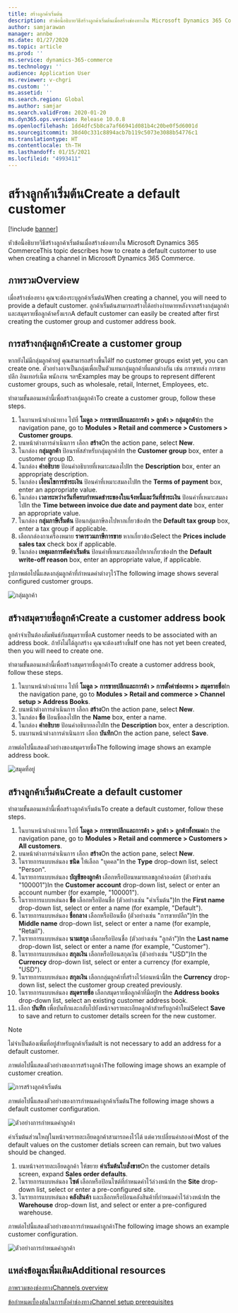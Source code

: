 ```yaml
---
title: สร้างลูกค้าเริ่มต้น
description: หัวข้อนี้อธิบายวิธีสร้างลูกค้าเริ่มต้นเมื่อสร้างช่องทางใน Microsoft Dynamics 365 Commerce
author: samjarawan
manager: annbe
ms.date: 01/27/2020
ms.topic: article
ms.prod: ''
ms.service: dynamics-365-commerce
ms.technology: ''
audience: Application User
ms.reviewer: v-chgri
ms.custom: ''
ms.assetid: ''
ms.search.region: Global
ms.author: samjar
ms.search.validFrom: 2020-01-20
ms.dyn365.ops.version: Release 10.0.8
ms.openlocfilehash: 1dd4dfc5b8ca7af66941d081b4c20be0f5d6001d
ms.sourcegitcommit: 38d40c331c8894acb7b119c5073e3088b54776c1
ms.translationtype: HT
ms.contentlocale: th-TH
ms.lasthandoff: 01/15/2021
ms.locfileid: "4993411"
---
```

# <a name="create-a-default-customer"></a><span data-ttu-id="c0096-103">สร้างลูกค้าเริ่มต้น</span><span class="sxs-lookup"><span data-stu-id="c0096-103">Create a default customer</span></span>


[!include [banner](includes/banner.md)]

<span data-ttu-id="c0096-104">หัวข้อนี้อธิบายวิธีสร้างลูกค้าเริ่มต้นเมื่อสร้างช่องทางใน Microsoft Dynamics 365 Commerce</span><span class="sxs-lookup"><span data-stu-id="c0096-104">This topic describes how to create a default customer to use when creating a channel in Microsoft Dynamics 365 Commerce.</span></span>

## <a name="overview"></a><span data-ttu-id="c0096-105">ภาพรวม</span><span class="sxs-lookup"><span data-stu-id="c0096-105">Overview</span></span>

<span data-ttu-id="c0096-106">เมื่อสร้างช่องทาง คุณจะต้องระบุลูกค้าเริ่มต้น</span><span class="sxs-lookup"><span data-stu-id="c0096-106">When creating a channel, you will need to provide a default customer.</span></span> <span data-ttu-id="c0096-107">ลูกค้าเริ่มต้นสามารถสร้างได้อย่างง่ายดายหลังจากสร้างกลุ่มลูกค้าและสมุดรายชื่อลูกค้าครั้งแรก</span><span class="sxs-lookup"><span data-stu-id="c0096-107">A default customer can easily be created after first creating the customer group and customer address book.</span></span>

## <a name="create-a-customer-group"></a><span data-ttu-id="c0096-108">การสร้างกลุ่มลูกค้า</span><span class="sxs-lookup"><span data-stu-id="c0096-108">Create a customer group</span></span>

<span data-ttu-id="c0096-109">หากยังไม่มีกลุ่มลูกค้าอยู่ คุณสามารถสร้างขึ้นได้</span><span class="sxs-lookup"><span data-stu-id="c0096-109">If no customer groups exist yet, you can create one.</span></span> <span data-ttu-id="c0096-110">ตัวอย่างอาจเป็นกลุ่มเพื่อเป็นตัวแทนกลุ่มลูกค้าที่แตกต่างกัน เช่น การขายส่ง การขายปลีก อินเทอร์เน็ต พนักงาน ฯลฯ</span><span class="sxs-lookup"><span data-stu-id="c0096-110">Examples may be groups to represent different customer groups, such as wholesale, retail, Internet, Employees, etc.</span></span>

<span data-ttu-id="c0096-111">ทำตามขั้นตอนเหล่านี้เพื่อสร้างกลุ่มลูกค้า</span><span class="sxs-lookup"><span data-stu-id="c0096-111">To create a customer group, follow these steps.</span></span>

1. <span data-ttu-id="c0096-112">ในบานหน้าต่างนำทาง ไปที่ **โมดูล \> การขายปลีกและการค้า \> ลูกค้า \> กลุ่มลูกค้า**</span><span class="sxs-lookup"><span data-stu-id="c0096-112">In the navigation pane, go to **Modules \> Retail and commerce \> Customers \> Customer groups**.</span></span>
1. <span data-ttu-id="c0096-113">บนหน้าต่างการดำเนินการ เลือก **สร้าง**</span><span class="sxs-lookup"><span data-stu-id="c0096-113">On the action pane, select **New**.</span></span>
1. <span data-ttu-id="c0096-114">ในกล่อง **กลุ่มลูกค้า** ป้อนรหัสสำหรับกลุ่มลูกค้า</span><span class="sxs-lookup"><span data-stu-id="c0096-114">In the **Customer group** box, enter a customer group ID.</span></span>
1. <span data-ttu-id="c0096-115">ในกล่อง **คำอธิบาย** ป้อนคำอธิบายที่เหมาะสมลงไป</span><span class="sxs-lookup"><span data-stu-id="c0096-115">In the **Description** box, enter an appropriate description.</span></span>
1. <span data-ttu-id="c0096-116">ในกล่อง **เงื่อนไขการชำระเงิน** ป้อนค่าที่เหมาะสมลงไป</span><span class="sxs-lookup"><span data-stu-id="c0096-116">In the **Terms of payment** box, enter an appropriate value.</span></span>
1. <span data-ttu-id="c0096-117">ในกล่อง **เวลาระหว่างวันที่ครบกำหนดชำระของใบแจ้งหนี้และวันที่ชำระเงิน** ป้อนค่าที่เหมาะสมลงไป</span><span class="sxs-lookup"><span data-stu-id="c0096-117">In the **Time between invoice due date and payment date** box, enter an appropriate value.</span></span>
1. <span data-ttu-id="c0096-118">ในกล่อง **กลุ่มภาษีเริ่มต้น** ป้อนกลุ่มภาษีลงไปหากเกี่ยวข้อง</span><span class="sxs-lookup"><span data-stu-id="c0096-118">In the **Default tax group** box, enter a tax group if applicable.</span></span>
1. <span data-ttu-id="c0096-119">เลือกกล่องกาเครื่องหมาย **ราคารวมภาษีการขาย** หากเกี่ยวข้อง</span><span class="sxs-lookup"><span data-stu-id="c0096-119">Select the **Prices include sales tax** check box if applicable.</span></span>
1. <span data-ttu-id="c0096-120">ในกล่อง **เหตุผลการตัดค่าเริ่มต้น** ป้อนค่าที่เหมาะสมลงไปหากเกี่ยวข้อง</span><span class="sxs-lookup"><span data-stu-id="c0096-120">In the **Default write-off reason** box, enter an appropriate value, if applicable.</span></span>

<span data-ttu-id="c0096-121">รูปภาพต่อไปนี้แสดงกลุ่มลูกค้าที่กำหนดค่าต่างๆไว้</span><span class="sxs-lookup"><span data-stu-id="c0096-121">The following image shows several configured customer groups.</span></span>

![กลุ่มลูกค้า](media/customer-groups.png)

## <a name="create-a-customer-address-book"></a><span data-ttu-id="c0096-123">สร้างสมุดรายชื่อลูกค้า</span><span class="sxs-lookup"><span data-stu-id="c0096-123">Create a customer address book</span></span>

<span data-ttu-id="c0096-124">ลูกค้าจำเป็นต้องสัมพันธ์กับสมุดรายชื่อ</span><span class="sxs-lookup"><span data-stu-id="c0096-124">A customer needs to be associated with an address book.</span></span> <span data-ttu-id="c0096-125">ถ้ายังไม่ได้ถูกสร้าง คุณจะต้องสร้างขึ้น</span><span class="sxs-lookup"><span data-stu-id="c0096-125">If one has not yet been created, then you will need to create one.</span></span>

<span data-ttu-id="c0096-126">ทำตามขั้นตอนเหล่านี้เพื่อสร้างสมุดรายชื่อลูกค้า</span><span class="sxs-lookup"><span data-stu-id="c0096-126">To create a customer address book, follow these steps.</span></span>

1. <span data-ttu-id="c0096-127">ในบานหน้าต่างนำทาง ไปที่ **โมดูล \> การขายปลีกและการค้า \> การตั้งค่าช่องทาง \> สมุดรายชื่อ**</span><span class="sxs-lookup"><span data-stu-id="c0096-127">In the navigation pane, go to **Modules \> Retail and commerce \> Channel setup \> Address Books**.</span></span>
1. <span data-ttu-id="c0096-128">บนหน้าต่างการดำเนินการ เลือก **สร้าง**</span><span class="sxs-lookup"><span data-stu-id="c0096-128">On the action pane, select **New**.</span></span>
1. <span data-ttu-id="c0096-129">ในกล่อง **ชื่อ** ป้อนชื่อลงไป</span><span class="sxs-lookup"><span data-stu-id="c0096-129">In the **Name** box, enter a name.</span></span>
1. <span data-ttu-id="c0096-130">ในกล่อง **คำอธิบาย** ป้อนคำอธิบายลงไป</span><span class="sxs-lookup"><span data-stu-id="c0096-130">In the **Description** box, enter a description.</span></span>
1. <span data-ttu-id="c0096-131">บนบานหน้าต่างการดำเนินการ เลือก **บันทึก**</span><span class="sxs-lookup"><span data-stu-id="c0096-131">On the action pane, select **Save**.</span></span>

<span data-ttu-id="c0096-132">ภาพต่อไปนี้แสดงตัวอย่างของสมุดรายชื่อ</span><span class="sxs-lookup"><span data-stu-id="c0096-132">The following image shows an example address book.</span></span>

![สมุดที่อยู่](media/address-book.png)

## <a name="create-a-default-customer"></a><span data-ttu-id="c0096-134">สร้างลูกค้าเริ่มต้น</span><span class="sxs-lookup"><span data-stu-id="c0096-134">Create a default customer</span></span>

<span data-ttu-id="c0096-135">ทำตามขั้นตอนเหล่านี้เพื่อสร้างลูกค้าเริ่มต้น</span><span class="sxs-lookup"><span data-stu-id="c0096-135">To create a default customer, follow these steps.</span></span>

1. <span data-ttu-id="c0096-136">ในบานหน้าต่างนำทาง ไปที่ **โมดูล \> การขายปลีกและการค้า \> ลูกค้า \> ลูกค้าทั้งหมด**</span><span class="sxs-lookup"><span data-stu-id="c0096-136">In the navigation pane, go to **Modules \> Retail and commerce \> Customers \> All customers**.</span></span>
1. <span data-ttu-id="c0096-137">บนหน้าต่างการดำเนินการ เลือก **สร้าง**</span><span class="sxs-lookup"><span data-stu-id="c0096-137">On the action pane, select **New**.</span></span>
1. <span data-ttu-id="c0096-138">ในรายการแบบหล่นลง **ชนิด** ให้เลือก "บุคคล"</span><span class="sxs-lookup"><span data-stu-id="c0096-138">In the **Type** drop-down list, select "Person".</span></span>
1. <span data-ttu-id="c0096-139">ในรายการแบบหล่นลง **บัญชีของลูกค้า** เลือกหรือป้อนหมายเลขลูกค้าองค์กร (ตัวอย่างเช่น "100001")</span><span class="sxs-lookup"><span data-stu-id="c0096-139">In the **Customer account** drop-down list, select or enter an account number (for example, "100001").</span></span>
1. <span data-ttu-id="c0096-140">ในรายการแบบหล่นลง **ชื่อ** เลือกหรือป้อนชื่อ (ตัวอย่างเช่น "ค่าเริ่มต้น")</span><span class="sxs-lookup"><span data-stu-id="c0096-140">In the **First name** drop-down list, select or enter a name (for example, "Default").</span></span>
1. <span data-ttu-id="c0096-141">ในรายการแบบหล่นลง **ชื่อกลาง** เลือกหรือป้อนชื่อ (ตัวอย่างเช่น "การขายปลีก")</span><span class="sxs-lookup"><span data-stu-id="c0096-141">In the **Middle name** drop-down list, select or enter a name (for example, "Retail").</span></span>
1. <span data-ttu-id="c0096-142">ในรายการแบบหล่นลง **นามสกุล** เลือกหรือป้อนชื่อ (ตัวอย่างเช่น "ลูกค้า")</span><span class="sxs-lookup"><span data-stu-id="c0096-142">In the **Last name** drop-down list, select or enter a name (for example, "Customer").</span></span>
1. <span data-ttu-id="c0096-143">ในรายการแบบหล่นลง **สกุลเงิน** เลือกหรือป้อนสกุลเงิน (ตัวอย่างเช่น "USD")</span><span class="sxs-lookup"><span data-stu-id="c0096-143">In the **Currency** drop-down list, select or enter a currency (for example, "USD").</span></span>
1. <span data-ttu-id="c0096-144">ในรายการแบบหล่นลง **สกุลเงิน** เลือกกลุ่มลูกค้าที่สร้างไว้ก่อนหน้านี้</span><span class="sxs-lookup"><span data-stu-id="c0096-144">In the **Currency** drop-down list, select the customer group created previously.</span></span>
1. <span data-ttu-id="c0096-145">ในรายการแบบหล่นลง **สมุดรายชื่อ** เลือกสมุดรายชื่อลูกค้าที่มีอยู่</span><span class="sxs-lookup"><span data-stu-id="c0096-145">In the **Address books**  drop-down list, select an existing customer address book.</span></span>
1. <span data-ttu-id="c0096-146">เลือก **บันทึก** เพื่อบันทึกและกลับไปยังหน้าจอรายละเอียดลูกค้าสำหรับลูกค้าใหม่</span><span class="sxs-lookup"><span data-stu-id="c0096-146">Select **Save** to save and return to customer details screen for the new customer.</span></span>

> [!NOTE]
> <span data-ttu-id="c0096-147">ไม่จำเป็นต้องเพิ่มที่อยู่สำหรับลูกค้าเริ่มต้น</span><span class="sxs-lookup"><span data-stu-id="c0096-147">It is not necessary to add an address for a default customer.</span></span>

<span data-ttu-id="c0096-148">ภาพต่อไปนี้แสดงตัวอย่างของการสร้างลูกค้า</span><span class="sxs-lookup"><span data-stu-id="c0096-148">The following image shows an example of customer creation.</span></span>

![การสร้างลูกค้าเริ่มต้น](media/default-customer-creation.png)

<span data-ttu-id="c0096-150">ภาพต่อไปนี้แสดงตัวอย่างของการกำหนดค่าลูกค้าเริ่มต้น</span><span class="sxs-lookup"><span data-stu-id="c0096-150">The following image shows a default customer configuration.</span></span>

![ตัวอย่างการกำหนดค่าลูกค้า](media/default-customer-configuration1.png)

<span data-ttu-id="c0096-152">ค่าเริ่มต้นส่วนใหญ่ในหน้าจอรายละเอียดลูกค้าสามารถคงไว้ได้ แต่ควรเปลี่ยนค่าสองค่า</span><span class="sxs-lookup"><span data-stu-id="c0096-152">Most of the default values on the customer detials screen can remain, but two values should be changed.</span></span>

1. <span data-ttu-id="c0096-153">บนหน้าจอรายละเอียดลูกค้า ให้ขยาย **ค่าเริ่มต้นใบสั่งขาย**</span><span class="sxs-lookup"><span data-stu-id="c0096-153">On the customer details screen, expand **Sales order defaults**.</span></span>
1. <span data-ttu-id="c0096-154">ในรายการแบบหล่นลง **ไซต์** เลือกหรือป้อนไซต์ที่กำหนดค่าไว้ล่วงหน้า</span><span class="sxs-lookup"><span data-stu-id="c0096-154">In the **Site** drop-down list, select or enter a pre-configured site.</span></span>
1. <span data-ttu-id="c0096-155">ในรายการแบบหล่นลง **คลังสินค้า** และเลือกหรือป้อนคลังสินค้าที่กำหนดค่าไว้ล่วงหน้า</span><span class="sxs-lookup"><span data-stu-id="c0096-155">In the **Warehouse** drop-down list, and select or enter a pre-configured warehouse.</span></span>

<span data-ttu-id="c0096-156">ภาพต่อไปนี้แสดงตัวอย่างของการกำหนดค่าลูกค้า</span><span class="sxs-lookup"><span data-stu-id="c0096-156">The following image shows an example customer configuration.</span></span>

![ตัวอย่างการกำหนดค่าลูกค้า](media/default-customer-configuration2.png)

## <a name="additional-resources"></a><span data-ttu-id="c0096-158">แหล่งข้อมูลเพิ่มเติม</span><span class="sxs-lookup"><span data-stu-id="c0096-158">Additional resources</span></span>

[<span data-ttu-id="c0096-159">ภาพรวมของช่องทาง</span><span class="sxs-lookup"><span data-stu-id="c0096-159">Channels overview</span></span>](channels-overview.md)

[<span data-ttu-id="c0096-160">ข้อกำหนดเบื้องต้นในการตั้งค่าช่องทาง</span><span class="sxs-lookup"><span data-stu-id="c0096-160">Channel setup prerequisites</span></span>](channels-prerequisites.md)
